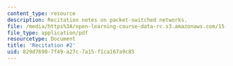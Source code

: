 ```yaml
---
content_type: resource
description: Recitation notes on packet-switched networks.
file: /media/https%3A/open-learning-course-data-rc.s3.amazonaws.com/15-020-competition-in-telecommunications-fall-2003/829d76907f49a27c7a15f1ca167a9c85_rec2.pdf
file_type: application/pdf
resourcetype: Document
title: 'Recitation #2'
uid: 829d7690-7f49-a27c-7a15-f1ca167a9c85
---
```

